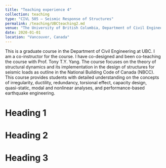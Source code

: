 ```yaml
---
title: "Teaching experience 4"
collection: teaching
type: "CIVL 505 – Seismic Response of Structures"
permalink: /teaching/UBCteaching2.md
venue: "The University of British Columbia, Department of Civil Engineering"
date: 2020-01-01
location: "Vancouver, Canada"
---
```


This is a graduate course in the Department of Civil Engineering at UBC. I am a co-instructor for the course. I have co-designed and been co-teaching the course with Prof. Tony T.Y. Yang. The course focuses on the theory of structural dynamics and its implementation in the design of structures for seismic loads as outline in the National Building Code of Canada (NBCC). This course provides students with detailed understanding on the concepts of irregularity, ductility, redundancy, torsional effect, capacity design, quasi-static, modal and nonlinear analyses, and performance-based earthquake engineering.

Heading 1
======

Heading 2
======

Heading 3
======
